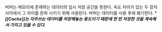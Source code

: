 버퍼는 메모리에 존재하는 데이터의 임시 저장 공간을 뜻한다. 속도 차이가 있는 두 장치 사이에서 그 차이를 완화 시키기 위해 사용된다. 버퍼는 데이터를 사용 후에 폐기한다.
****[[Cache]]는 자주쓰는 데이터를 저장해놓는 용도이기 때문에 한 번 저장한 것을 계속해서 가지고 있을 수 있다.***